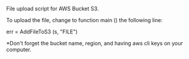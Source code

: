 
File upload script for AWS Bucket S3.

To upload the file, change to function main () the following line:

err = AddFileToS3 (s, "FILE")

*Don't forget the bucket name, region, and having aws cli keys on your computer.